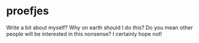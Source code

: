 # proefjes

Write a bit about myself? Why on earth should I do this? Do you mean other people will be interested in this nonsense? I certainly hope not!
